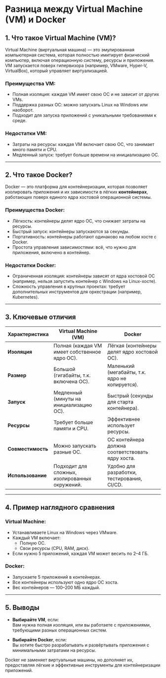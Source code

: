 # Разница между Virtual Machine (VM) и Docker

## 1. Что такое Virtual Machine (VM)?
Virtual Machine (виртуальная машина) — это эмулированная компьютерная система, которая полностью имитирует физический компьютер, включая операционную систему, ресурсы и приложения. VM запускается поверх гипервизора (например, VMware, Hyper-V, VirtualBox), который управляет виртуализацией.

### Преимущества VM:
- Полная изоляция: каждая VM имеет свою ОС и не зависит от других VMs.
- Поддержка разных ОС: можно запускать Linux на Windows или наоборот.
- Подходит для запуска приложений с уникальными требованиями к среде.

### Недостатки VM:
- Затраты на ресурсы: каждая VM включает свою ОС, что занимает много памяти и CPU.
- Медленный запуск: требует больше времени на инициализацию ОС.

---

## 2. Что такое Docker?
Docker — это платформа для контейнеризации, которая позволяет изолировать приложения и их зависимости в лёгких **контейнерах**, работающих поверх единого ядра хостовой операционной системы.

### Преимущества Docker:
- Лёгкость: контейнеры делят ядро ОС, что снижает затраты на ресурсы.
- Быстрый запуск: контейнеры запускаются за секунды.
- Портативность: контейнеры работают одинаково на любом хосте с Docker.
- Простота управления зависимостями: всё, что нужно для приложения, включено в контейнер.

### Недостатки Docker:
- Ограниченная изоляция: контейнеры зависят от ядра хостовой ОС (например, нельзя запустить контейнер с Windows на Linux-хосте).
- Сложность управления в крупных проектах: требует дополнительных инструментов для оркестрации (например, Kubernetes).

---

## 3. Ключевые отличия

| Характеристика              | Virtual Machine (VM)                                  | Docker                                           |
|-----------------------------|-----------------------------------------------------|------------------------------------------------|
| **Изоляция**                | Полная (каждая VM имеет собственное ядро ОС).        | Лёгкая (контейнеры делят ядро хостовой ОС).    |
| **Размер**                  | Большой (гигабайты, т.к. включена ОС).              | Маленький (мегабайты, т.к. ядро не копируется).|
| **Запуск**                  | Медленный (минуты на инициализацию ОС).             | Быстрый (секунды для старта контейнера).       |
| **Ресурсы**                 | Требует больше памяти и CPU.                        | Эффективнее использует ресурсы.               |
| **Совместимость**           | Можно запускать разные ОС.                         | ОС контейнера должна соответствовать ядру хоста. |
| **Использование**           | Подходит для сложных, изолированных окружений.      | Удобно для разработки, тестирования, CI/CD.   |

---

## 4. Пример наглядного сравнения

### Virtual Machine:
- Устанавливаете Linux на Windows через VMware.
- Каждый VM включает:
  - Полную ОС.
  - Свои ресурсы (CPU, RAM, диск).
- Если нужно 5 приложений, каждая VM может весить по 2–4 ГБ.

### Docker:
- Запускаете 5 приложений в контейнерах.
- Все контейнеры используют одно ядро ОС хоста.
- Вес контейнеров — 100–200 МБ каждый.

---

## 5. Выводы
- **Выбирайте VM**, если:  
  Вам нужна полная изоляция, или вы работаете с приложениями, требующими разных операционных систем.
  
- **Выбирайте Docker**, если:  
  Вы хотите быстро разрабатывать и развёртывать приложения с минимальными затратами на ресурсы.

Docker не заменяет виртуальные машины, но дополняет их, предоставляя лёгкие и эффективные инструменты для контейнеризации приложений.